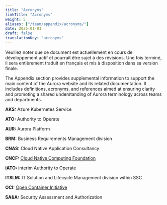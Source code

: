 ```yaml
---
title: "Acronyms"
linkTitle: "Acronyms"
weight: 5
aliases: ["/team/appendix/acronyms/"]
date: 2025-01-01
draft: false
translationKey: "acronyms"
---
```


<gcds-alert alert-role="danger" container="full" heading="Avis de traduction" hide-close-btn="true" hide-role-icon="false" is-fixed="false" class="hydrated mb-400">
<gcds-text>Veuillez noter que ce document est actuellement en cours de développement actif et pourrait être sujet à des révisions. Une fois terminé, il sera entièrement traduit en français et mis à disposition dans sa version finale.</gcds-text>
</gcds-alert>

The Appendix section provides supplemental information to support the main content of the Aurora website and its related documentation. It includes definitions, acronyms, and references aimed at ensuring clarity and promoting a shared understanding of Aurora terminology across teams and departments.

**AKS:** Azure Kubernetes Service

**ATO:** Authority to Operate

**AUR:** Aurora Platform

**BRM:** Business Requirements Management division

**CNAS:** Cloud Native Application Consultancy

**CNCF:** [Cloud Native Computing Foundation](https://www.cncf.io/)

**iATO:** interim Authority to Operate

**ITSLM:** IT Solution and Lifecycle Management division within SSC

**OCI:** [Open Container Initiative](https://opencontainers.org/)

**SA&A:** Security Assessment and Authorization
